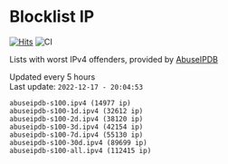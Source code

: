 # Blocklist IP

[![Hits](https://hits.seeyoufarm.com/api/count/incr/badge.svg?url=https%3A%2F%2Fgithub.com%2Fborestad%2Fblocklist-ip%2F&count_bg=%2379C83D&title_bg=%23555555&icon=&icon_color=%23E7E7E7&title=hits&edge_flat=false)](https://hits.seeyoufarm.com)  ![CI](https://img.shields.io/github/workflow/status/borestad/blocklist-ip/CI?style=flat-square)

Lists with worst IPv4 offenders, provided by [AbuseIPDB](https://www.abuseipdb.com/)

<!-- FOOTER-PLACEHOLDER -->
Updated every 5 hours<br>
Last update: `2022-12-17 - 20:04:53`
```
abuseipdb-s100.ipv4 (14977 ip)
abuseipdb-s100-1d.ipv4 (32612 ip)
abuseipdb-s100-2d.ipv4 (38120 ip)
abuseipdb-s100-3d.ipv4 (42154 ip)
abuseipdb-s100-7d.ipv4 (55130 ip)
abuseipdb-s100-30d.ipv4 (89699 ip)
abuseipdb-s100-all.ipv4 (112415 ip)
```

